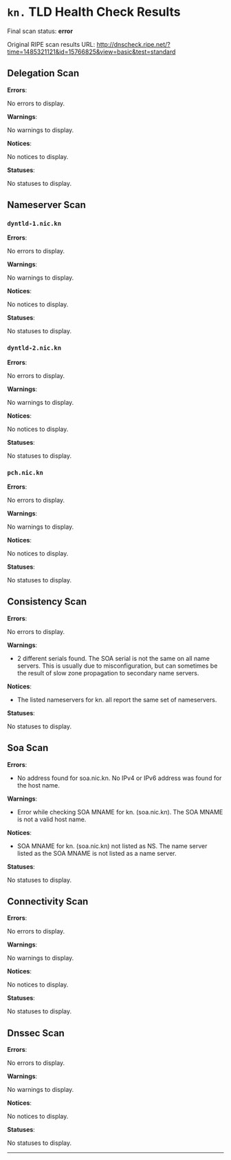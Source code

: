 # `kn.` TLD Health Check Results

Final scan status: **error** 

Original RIPE scan results URL: http://dnscheck.ripe.net/?time=1485321121&id=15766825&view=basic&test=standard

## Delegation Scan

**Errors**:

No errors to display.

**Warnings**:

No warnings to display.

**Notices**:

No notices to display.

**Statuses**:

No statuses to display.

## Nameserver Scan

### `dyntld-1.nic.kn`

**Errors**:

No errors to display.

**Warnings**:

No warnings to display.

**Notices**:

No notices to display.

**Statuses**:

No statuses to display.

### `dyntld-2.nic.kn`

**Errors**:

No errors to display.

**Warnings**:

No warnings to display.

**Notices**:

No notices to display.

**Statuses**:

No statuses to display.

### `pch.nic.kn`

**Errors**:

No errors to display.

**Warnings**:

No warnings to display.

**Notices**:

No notices to display.

**Statuses**:

No statuses to display.

## Consistency Scan

**Errors**:

No errors to display.

**Warnings**:

* 2 different serials found. The SOA serial is not the same on all name servers. This is usually due to misconfiguration, but can sometimes be the result of slow zone propagation to secondary name servers.

**Notices**:

* The listed nameservers for kn. all report the same set of nameservers.

**Statuses**:

No statuses to display.

## Soa Scan

**Errors**:

* No address found for soa.nic.kn. No IPv4 or IPv6 address was found for the host name.

**Warnings**:

* Error while checking SOA MNAME for kn. (soa.nic.kn). The SOA MNAME is not a valid host name.

**Notices**:

* SOA MNAME for kn. (soa.nic.kn) not listed as NS. The name server listed as the SOA MNAME is not listed as a name server.

**Statuses**:

No statuses to display.

## Connectivity Scan

**Errors**:

No errors to display.

**Warnings**:

No warnings to display.

**Notices**:

No notices to display.

**Statuses**:

No statuses to display.

## Dnssec Scan

**Errors**:

No errors to display.

**Warnings**:

No warnings to display.

**Notices**:

No notices to display.

**Statuses**:

No statuses to display.


---
